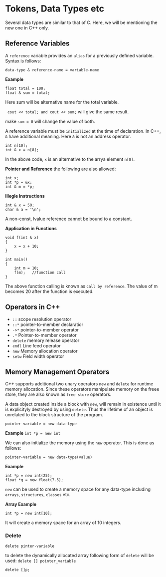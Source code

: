 # Tokens, Data Types etc
Several data types are similar to that of C. Here, we will be mentioning the new one in C++ only.


## Reference Variables
A `reference` variable provides an `alias` for a previously defined variable. Syntax is follows:

`data-type & reference-name = variable-name`

**Example**
```
float total = 100;
float & sum = total;
```

Here sum will be alternative name for the total variable.

``` cout << total; and cout << sum;``` will give the same result.

make `sum = 0` will change the value of both.

A reference variable must be `initialized` at the time of declaration. In C++, `&` have additional meaning. Here `&` is not an address operator. 
```
int n[10];
int & x = n[8];
```
In the above code, `x` is an alternative to the arrya element `n[8]`.

**Pointer and Reference**
the following are also allowed:
```
int x;
int *p = &x;
int & m = *p;
```

**Illegle Instructions**
```
int & x = 50;
char & a = '\n';
```

A non-const, lvalue reference cannot be bound to a constant.

**Application in Functions**
```
void f(int & x)
{
    x = x + 10;
}

int main()
{
    int m = 10;
    f(m);   //function call
}
```

The above function calling is known as `call by reference`. The value of m becomes 20 after the function is executed. 


## Operators in C++

* `::`      scope resolution operator
* `::*`     pointer-to-member declaratior
* `->*`     pointer-to-member operator
* `.*`      Pointer-to-member operator
* `delete`  memory release operator
* `endl`    Line feed operator
* `new`     Memory allocation operator
* `setw`    Field width operator

## Memory Management Operators
C++ supports additional two unary operators `new` and `delete` for runtime memory allocation. Since these operators manipulate memory on the freee store, they are also known as `free store` operators. 

A data object created inside a block with `new`, will remain in existence until it is explicityly destroyed by using `delete`. Thus the lifetime of an object is unrelated to the block structure of the program.

`pointer-variable = new data-type`

**Example**
`int *p = new int`


We can also initialize the memory using the `new` operator. This is done as follows:

`pointer-variable = new data-type(value)`

**Example**
```
int *p = new int(25);
float *q = new float(7.5);
```

`new` can be used to create a memory space for any data-type including `arrays`, `structures`, `classes` etc. 

**Array Example**
```
int *p = new int[10];
```
It will create a memory space for an array of 10 integers.

### Delete

`delete pinter-variable`

to delete  the dynamically allocated array following form of `delete` will be used:
```delete [] pointer_variable```

`delete []p;`






